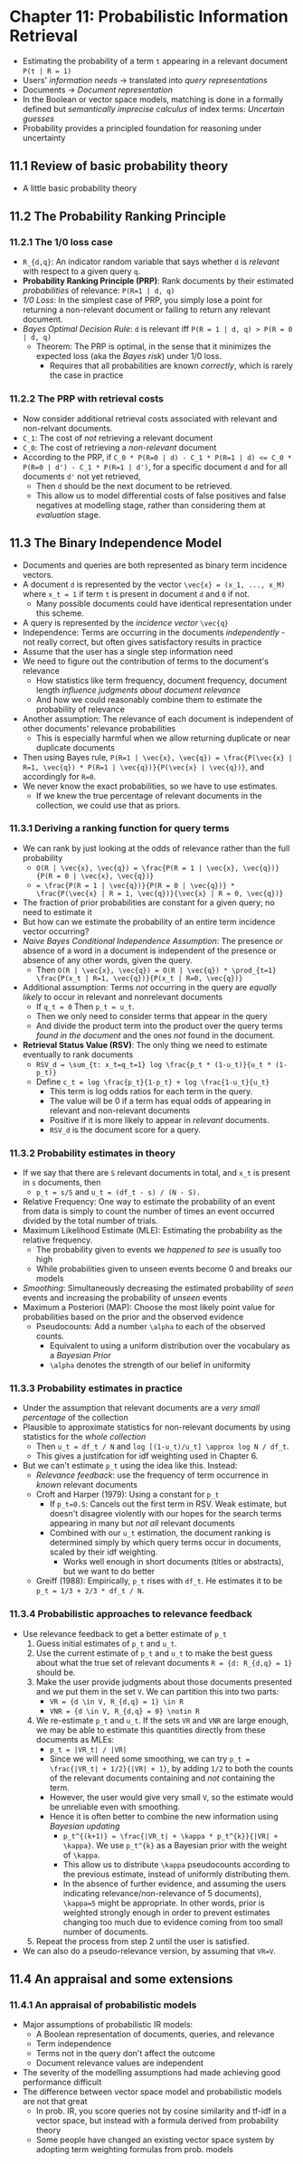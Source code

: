 # Chapter 11: Probabilistic Information Retrieval

- Estimating the probability of a term `t` appearing in a relevant document `P(t | R = 1)`
- Users' *information needs* -> translated into *query representations*
- Documents -> *Document representation*
- In the Boolean or vector space models, matching is done in a formally defined but *semantically imprecise calculus* of index terms: *Uncertain guesses*
- Probability provides a principled foundation for reasoning under uncertainty

## 11.1 Review of basic probability theory

- A little basic probability theory

## 11.2 The Probability Ranking Principle

### 11.2.1 The 1/0 loss case

- `R_{d,q}`: An indicator random variable that says whether `d` is *relevant* with respect to a given query `q`.
- **Probability Ranking Principle (PRP)**: Rank documents by their estimated *probabilities* of relevance: `P(R=1 | d, q)`
- *1/0 Loss*: In the simplest case of PRP, you simply lose a point for returning a non-relevant document or failing to return any relevant document.
- *Bayes Optimal Decision Rule*: `d` is relevant iff `P(R = 1 | d, q) > P(R = 0 | d, q)`
    - Theorem: The PRP is optimal, in the sense that it minimizes the expected loss (aka the *Bayes risk*) under 1/0 loss.
        - Requires that all probabilities are known *correctly*, which is rarely the case in practice

### 11.2.2 The PRP with retrieval costs

- Now consider additional retrieval costs associated with relevant and non-relvant documents.
- `C_1`: The cost of *not* retrieving a relevant document
- `C_0`: The cost of retrieving a *non-relevant* document
- According to the PRP, if `C_0 * P(R=0 | d) - C_1 * P(R=1 | d) <= C_0 * P(R=0 | d') - C_1 * P(R=1 | d')`, for a specific document `d` and for all documents `d'` not yet retrieved,
    - Then `d` should be the next document to be retrieved.
    - This allow us to model differential costs of false positives and false negatives at modelling stage, rather than considering them at *evaluation* stage.

## 11.3 The Binary Independence Model

- Documents and queries are both represented as binary term incidence vectors.
- A document `d` is represented by the vector `\vec{x} = (x_1, ..., x_M)` where `x_t = 1` if term `t` is present in document `d` and `0` if not.
    - Many possible documents could have identical representation under this scheme.
- A query is represented by the *incidence vector* `\vec{q}`
- Independence: Terms are occurring in the documents *independently* - not really correct, but often gives satisfactory results in practice
- Assume that the user has a single step information need
- We need to figure out the contribution of terms to the document's relevance
    - How statistics like term frequency, document frequency, document length *influence judgments about document relevance*
    - And how we could reasonably combine them to estimate the probability of relevance
- Another assumption: The relevance of each document is independent of other documents' relevance probabilities
    - This is especially harmful when we allow returning duplicate or near duplicate documents
- Then using Bayes rule, `P(R=1 | \vec{x}, \vec{q}) = \frac{P(\vec{x} | R=1, \vec{q}) * P(R=1 | \vec{q})}{P(\vec{x} | \vec{q})}`, and accordingly for `R=0`.
- We never know the exact probabilities, so we have to use estimates.
    - If we knew the true percentage of relevant documents in the collection, we could use that as priors.

### 11.3.1 Deriving a ranking function for query terms

- We can rank by just looking at the odds of relevance rather than the full probability
    - `O(R | \vec{x}, \vec{q}) = \frac{P(R = 1 | \vec{x}, \vec{q})}{P(R = 0 | \vec{x}, \vec{q})}`
    - `= \frac{P(R = 1 | \vec{q})}{P(R = 0 | \vec{q})} * \frac{P(\vec{x} | R = 1, \vec{q})}{\vec{x} | R = 0, \vec{q})}`
- The fraction of prior probabilities are constant for a given query; no need to estimate it
- But how can we estimate the probability of an entire term incidence vector occurring?
- *Naive Bayes Conditional Independence Assumption*: The presence or absence of a word in a document is independent of the presence or absence of any other words, given the query.
    - Then `O(R | \vec{x}, \vec{q}) = O(R | \vec{q}) * \prod_{t=1} \frac{P(x_t | R=1, \vec{q})}{P(x_t | R=0, \vec{q})}`
- Additional assumption: Terms *not* occurring in the query are *equally likely* to occur in relevant and nonrelevant documents
    - If `q_t = 0` Then `p_t = u_t`.
    - Then we only need to consider terms that appear in the query
    - And divide the product term into the product over the query terms *found in the document* and the ones *not* found in the document.
- **Retrieval Status Value (RSV)**: The only thing we need to estimate eventually to rank documents
    - `RSV_d = \sum_{t: x_t=q_t=1} log \frac{p_t * (1-u_t)}{u_t * (1-p_t)}`
    - Define `c_t = log \frac{p_t}{1-p_t} + log \frac{1-u_t}{u_t}`
        - This term is log odds ratios for each term in the query.
        - The value will be 0 if a term has equal odds of appearing in relevant and non-relevant documents
        - Positive if it is more likely to appear in *relevant* documents.
        - `RSV_d` is the document score for a query.

### 11.3.2 Probability estimates in theory

- If we say that there are `S` relevant documents in total, and `x_t` is present in `s` documents, then
    - `p_t = s/S` and `u_t = (df_t - s) / (N - S).`
- Relative Frequency: One way to estimate the probability of an event from data is simply to count the number of times an event occurred divided by the total number of trials.
- Maximum Likelihood Estimate (MLE): Estimating the probability as the relative frequency.
    - The probability given to events we *happened to see* is usually too high
    - While probabilities given to unseen events become 0 and breaks our models
- *Smoothing*: Simultaneously decreasing the estimated probability of *seen* events and increasing the probability of *unseen* events
- Maximum a Posteriori (MAP): Choose the most likely point value for probabilities based on the prior and the observed evidence
    - Pseudocounts: Add a number `\alpha` to each of the observed counts.
        - Equivalent to using a uniform distribution over the vocabulary as a *Bayesian Prior*
        - `\alpha` denotes the strength of our belief in uniformity

### 11.3.3 Probability estimates in practice

- Under the assumption that relevant documents are a *very small percentage* of the collection
- Plausible to approximate statistics for non-relevant documents by using statistics for the *whole collection*
    - Then `u_t = df_t / N` and `log [(1-u_t)/u_t] \approx log N / df_t`.
    - This gives a justifcation for idf weighting used in Chapter 6.
- But we can't estimate `p_t` using the idea like this. Instead:
    - *Relevance feedback*: use the frequency of term occurrence in *known* relevant documents
    - Croft and Harper (1979): Using a constant for `p_t`
        - If `p_t=0.5`: Cancels out the first term in RSV. Weak estimate, but doesn't disagree violently with our hopes for the search terms appearing in many but *not all* relevant documents
        - Combined with our `u_t` estimation, the document ranking is determined simply by which query terms occur in documents, scaled by their idf weighting.
            - Works well enough in short documents (titles or abstracts), but we want to do better
    - Greiff (1988): Empirically, `p_t` rises with `df_t`. He estimates it to be `p_t = 1/3 + 2/3 * df_t / N`.

### 11.3.4 Probabilistic approaches to relevance feedback

- Use relevance feedback to get a better estimate of `p_t`
    1. Guess initial estimates of `p_t` and `u_t`.
    2. Use the current estimate of `p_t` and `u_t` to make the best guess about what the true set of relevant documents `R = {d: R_{d,q} = 1}` should be.
    3. Make the user provide judgments about those documents presented and we put them in the set `V`. We can partition this into two parts:
        - `VR = {d \in V, R_{d,q} = 1} \in R`
        - `VNR = {d \in V, R_{d,q} = 0} \notin R`
    4. We re-estimate `p_t` and `u_t`. If the sets `VR` and `VNR` are large enough, we may be able to estimate this quantities directly from these documents as MLEs:
        - `p_t = |VR_t| / |VR|`
        - Since we will need some smoothing, we can try `p_t = \frac{|VR_t| + 1/2}{|VR| + 1}`, by adding `1/2` to both the counts of the relevant documents containing and *not* containing the term.
        - However, the user would give very small `V`, so the estimate would be unreliable even with smoothing.
        - Hence it is often better to combine the new information using *Bayesian updating*
            - `p_t^{(k+1)} = \frac{|VR_t| + \kappa * p_t^{k}}{|VR| + \kappa}`. We use `p_t^{k}` as a Bayesian prior with the weight of `\kappa`.
            - This allow us to distribute `\kappa` pseudocounts according to the previous estimate, instead of uniformly distributing them.
            - In the absence of further evidence, and assuming the users indicating relevance/non-relevance of 5 documents), `\kappa=5` might be appropriate. In other words, prior is weighted strongly enough in order to prevent estimates changing too much due to evidence coming from too small number of documents.
    5. Repeat the process from step 2 until the user is satisfied.
- We can also do a pseudo-relevance version, by assuming that `VR=V`.

## 11.4 An appraisal and some extensions

### 11.4.1 An appraisal of probabilistic models

- Major assumptions of probabilistic IR models:
    - A Boolean representation of documents, queries, and relevance
    - Term independence
    - Terms not in the query don't affect the outcome
    - Document relevance values are independent
- The severity of the modelling assumptions had made achieving good performance difficult
- The difference between vector space model and probabilistic models are not that great
    - In prob. IR, you score queries not by cosine similarity and tf-idf in a vector space, but instead with a formula derived from probability theory
    - Some people have changed an existing vector space system by adopting term weighting formulas from prob. models

